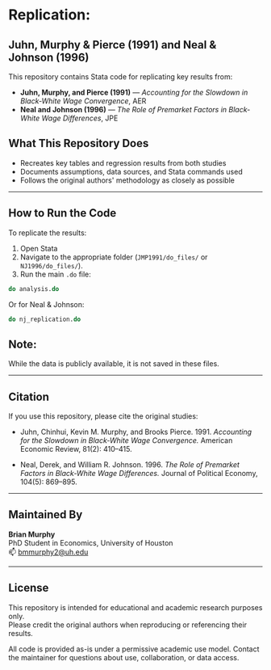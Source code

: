 # Replication: 
## Juhn, Murphy & Pierce (1991) and Neal & Johnson (1996)

This repository contains Stata code for replicating key results from:

- **Juhn, Murphy, and Pierce (1991)** — *Accounting for the Slowdown in Black-White Wage Convergence*, AER  
- **Neal and Johnson (1996)** — *The Role of Premarket Factors in Black-White Wage Differences*, JPE

## What This Repository Does

- Recreates key tables and regression results from both studies
- Documents assumptions, data sources, and Stata commands used
- Follows the original authors' methodology as closely as possible

---

## How to Run the Code

To replicate the results:

1. Open Stata
2. Navigate to the appropriate folder (`JMP1991/do_files/` or `NJ1996/do_files/`).
3. Run the main `.do` file:

``` stata
do analysis.do
```

Or for Neal & Johnson:

``` stata
do nj_replication.do
```


## Note: 
While the data is publicly available, it is not saved in these files.

---

## Citation

If you use this repository, please cite the original studies:

- Juhn, Chinhui, Kevin M. Murphy, and Brooks Pierce. 1991. *Accounting for the Slowdown in Black-White Wage Convergence.* American Economic Review, 81(2): 410–415.

- Neal, Derek, and William R. Johnson. 1996. *The Role of Premarket Factors in Black-White Wage Differences.* Journal of Political Economy, 104(5): 869–895.

---

## Maintained By

**Brian Murphy**  
PhD Student in Economics, University of Houston  
📫 [bmmurphy2@uh.edu](mailto:bmmurphy2@uh.edu)

---

## License

This repository is intended for educational and academic research purposes only.  
Please credit the original authors when reproducing or referencing their results.

All code is provided as-is under a permissive academic use model. Contact the maintainer for questions about use, collaboration, or data access.
